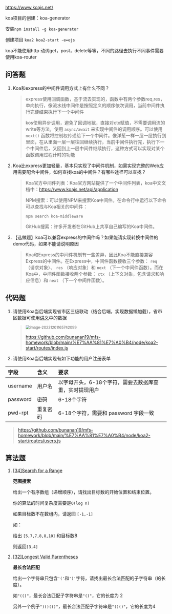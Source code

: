 https://www.koajs.net/

koa项目的创建：koa-generator 

安装`npm install -g koa-generator`

创建项目 `koa2 koa2-start -e=ejs  `

koa不能使用http 动词get，post，delete等等，不同的路径去执行不同事件需要使用koa-router



## 问答题

1. Koa和express的中间件调用方式上有什么不同？

   > express使用回调函数，基于流去实现的，函数中有两个参数req,res，单向执行，像流水线中间件是按照定义的顺序依次调用，当前中间件执行完便结束执行下一个中间件
   >
   > kos使用异步调用，避免了回调地狱，直接对ctx赋值，不需要调用流的write等方法，使用 `async/await` 来实现中间件的调用顺序。可以使用 `next()` 函数将控制权传递给下一个中间件。像洋葱一样一层一层执行到里面，在从里面一层一层往回继续执行，当前中间件执行完，执行下一个中间件后，又回到上一层中间件继续执行，这种方式可以实现对某个函数调用过程计时的功能

2. Koa比express更加轻量，基本只实现了中间件机制，如需实现完整的Web应用需要配合中间件，如何查找koa的中间件？有哪些途径可以查找？

   > Koa官方中间件列表：Koa官方网站提供了一个中间件列表，koa中文文档中：https://www.koajs.net/api/application
   >
   > NPM搜索：可以使用NPM来搜索Koa中间件。在命令行中运行以下命令可以查找与Koa相关的中间件：
   >
   > ```
   > npm search koa-middleware
   > ```
   >
   > GitHub搜索：许多开发者在GitHub上共享自己编写的Koa中间件。

3. 【选做题】koa可以兼容express的中间件吗？如果能请实现转换中间件的demo代码，如果不能请说明原因

   > Koa和Express的中间件机制有一些差异，因此Koa不能直接兼容Express的中间件。在Express中，中间件函数接收三个参数： `req` （请求对象）、 `res` （响应对象）和 `next` （下一个中间件函数）。而在Koa中，中间件函数接收两个参数： `ctx` （上下文对象，包含请求和响应信息）和 `next` （下一个中间件函数）。 

## 代码题

1. 请使用Koa当后端实现省市区三级联动（结合后端，实现数据懒加载），省市区数据可使用[讲义](http://web-senior.books.mafengshe.com/JS高级/复杂表单.html)中的数据

   > <img src="C:\Users\86153\AppData\Roaming\Typora\typora-user-images\image-20231201165742099.png" alt="image-20231201165742099" style="zoom:80%;" />
   >
   > https://github.com/bunanan19/mfs-homework/blob/main/%E7%AA%81%E7%A0%B4/node/koa2-start/routes/index.js

2. 请使用Koa当后端实现有如下功能的用户注册表单

| 字段     | 含义     | 要求                                                   |
| :------- | :------- | :----------------------------------------------------- |
| username | 用户名   | 以字母开头，6-18个字符，需要去数据库查重，实时提现用户 |
| password | 密码     | 6-18个字符                                             |
| pwd-rpt  | 重复密码 | 6-18个字符，需要和 password 字段一致                   |

> https://github.com/bunanan19/mfs-homework/blob/main/%E7%AA%81%E7%A0%B4/node/koa2-start/routes/users.js





















## 算法题

1. [[34\]Search for a Range](https://leetcode.com/problems/search-for-a-range)

   **范围搜索**

   给出一个有序数组（递增顺序），请找出目标数的开始位置和结束位置。

   你的算法的时间复杂度需要是`O(log n)`

   如果目标数不在数组内，请返回 `[-1,-1]`

   如：

   给出 `[5,7,7,8,8,10]` 和目标数8

   则返回`[3,4]`

1. [[32\]Longest Valid Parentheses](https://leetcode.com/problems/longest-valid-parentheses)

   **最长合法匹配**

   给出一个字符串只包含`'('`和`')'`字符，请找出最长合法匹配的子字符串（的长度）。

   如`"(()"`，最长合法匹配子字符串是`"()"`，它的长度为 2

   另外一个例子`")()())"`，最长合法匹配子字符串是`"()()"`，它的长度为4